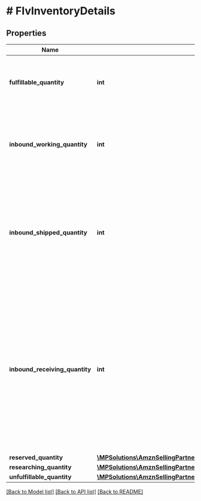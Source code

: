 # # FIvInventoryDetails

## Properties

Name | Type | Description | Notes
------------ | ------------- | ------------- | -------------
**fulfillable_quantity** | **int** | The item quantity that can be picked, packed, and shipped. | [optional]
**inbound_working_quantity** | **int** | The number of units in an inbound shipment for which you have notified Amazon. | [optional]
**inbound_shipped_quantity** | **int** | The number of units in an inbound shipment that you have notified Amazon about and have provided a tracking number. | [optional]
**inbound_receiving_quantity** | **int** | The number of units that have not yet been received at an Amazon fulfillment center for processing, but are part of an inbound shipment with some units that have already been received and processed. | [optional]
**reserved_quantity** | [**\MPSolutions\AmznSellingPartnerApi\Models\FbaInventory\FIvReservedQuantity**](FIvReservedQuantity.md) |  | [optional]
**researching_quantity** | [**\MPSolutions\AmznSellingPartnerApi\Models\FbaInventory\FIvResearchingQuantity**](FIvResearchingQuantity.md) |  | [optional]
**unfulfillable_quantity** | [**\MPSolutions\AmznSellingPartnerApi\Models\FbaInventory\FIvUnfulfillableQuantity**](FIvUnfulfillableQuantity.md) |  | [optional]

[[Back to Model list]](../../README.md#models) [[Back to API list]](../../README.md#endpoints) [[Back to README]](../../README.md)
